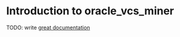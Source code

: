 # Introduction to oracle_vcs_miner

TODO: write [great documentation](http://jacobian.org/writing/what-to-write/)
